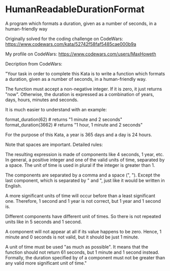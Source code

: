 # HumanReadableDurationFormat
A program which formats a duration, given as a number of seconds, in a human-friendly way

Originally solved for the coding challenge on CodeWars: https://www.codewars.com/kata/52742f58faf5485cae000b9a

My profile on CodeWars: https://www.codewars.com/users/MaxHoweth

Decription from CodeWars:

"Your task in order to complete this Kata is to write a function which formats a duration, given as a number of seconds, in a human-friendly way.

The function must accept a non-negative integer. If it is zero, it just returns "now". Otherwise, the duration is expressed as a combination of years, days, hours, minutes and seconds.

It is much easier to understand with an example:

format_duration(62)    # returns "1 minute and 2 seconds"
format_duration(3662)  # returns "1 hour, 1 minute and 2 seconds"

For the purpose of this Kata, a year is 365 days and a day is 24 hours.

Note that spaces are important.
Detailed rules:

The resulting expression is made of components like 4 seconds, 1 year, etc. In general, a positive integer and one of the valid units of time, separated by a space. The unit of time is used in plural if the integer is greater than 1.

The components are separated by a comma and a space (", "). Except the last component, which is separated by " and ", just like it would be written in English.

A more significant units of time will occur before than a least significant one. Therefore, 1 second and 1 year is not correct, but 1 year and 1 second is.

Different components have different unit of times. So there is not repeated units like in 5 seconds and 1 second.

A component will not appear at all if its value happens to be zero. Hence, 1 minute and 0 seconds is not valid, but it should be just 1 minute.

A unit of time must be used "as much as possible". It means that the function should not return 61 seconds, but 1 minute and 1 second instead. Formally, the duration specified by of a component must not be greater than any valid more significant unit of time."


